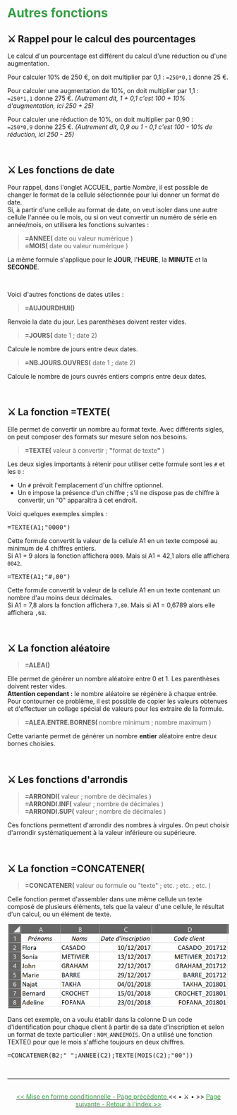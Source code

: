 <h1> <font color="#389E46"> Autres fonctions </font> </h1>

<h2>⚔️ Rappel pour le calcul des pourcentages</h2> 

<p>Le calcul d'un pourcentage est différent du calcul d'une réduction ou d'une augmentation.</p>
<p>Pour calculer 10% de 250 €, on doit multiplier par 0,1 : <code>=250*0,1</code> donne 25 €.</p>
<p>Pour calculer une augmentation de 10%, on doit multiplier par 1,1 : <br>
  <code>=250*1,1</code> donne 275 €. <i>(Autrement dit, 1 + 0,1 c'est 100 + 10% d'augmentation, ici 250 + 25) </i> </p> 
<p>Pour calculer une réduction de 10%, on doit multiplier par 0,90 : <br>
  <code>=250*0,9</code> donne 225 €. <i>(Autrement dit, 0,9 ou 1 - 0,1 c'est 100 - 10% de réduction, ici 250 - 25) </i> </p>

<br>

<h2>⚔️ Les fonctions de date </h2> 

<p>Pour rappel, dans l'onglet ACCUEIL, partie <i>Nombre</i>, il est possible de changer le format de la cellule sélectionnée pour lui donner un format de date.<br>
Si, à partir d'une cellule au format de date, on veut isoler dans une autre cellule l'année ou le mois, ou si on veut convertir un numéro de série en année/mois, on utilisera les fonctions suivantes :</p>

<blockquote> <b>=ANNEE(</b> date ou valeur numérique ) <br>
<b>=MOIS(</b> date ou valeur numérique ) </blockquote>

La même formule s'applique pour le <b>JOUR</b>, l'<b>HEURE</b>, la <b>MINUTE</b> et la <b>SECONDE</b>.

<br>

<p>Voici d'autres fonctions de dates utiles :</p>

<blockquote> <b>=AUJOURDHUI()</b> </blockquote>
<p>Renvoie la date du jour. Les parenthèses doivent rester vides.</p>
<blockquote> <b>=JOURS(</b> date 1 ; date 2) </blockquote>
<p>Calcule le nombre de jours entre deux dates.</p>
<blockquote> <b>=NB.JOURS.OUVRES(</b> date 1 ; date 2) </blockquote>
<p>Calcule le nombre de jours ouvrés entiers compris entre deux dates.</p>

<br>

<h2>⚔️ La fonction =TEXTE( </h2> 

<p>Elle permet de convertir un nombre au format texte. Avec différents sigles, on peut composer des formats sur mesure selon nos besoins. </p>
<blockquote> <b>=TEXTE(</b> valeur à convertir ; <b>"</b>format de texte<b>"</b> ) </blockquote>

<p>Les deux sigles importants à rétenir pour utiliser cette formule sont les <code>#</code> et les <code>0</code> : </p>
<ul>
  <li> Un <code>#</code> prévoit l'emplacement d'un chiffre optionnel. </li>
  <li> Un <code>0</code> impose la présence d'un chiffre ; s'il ne dispose pas de chiffre à convertir, un "0" apparaîtra à cet endroit. </li>
</ul>

<p>Voici quelques exemples simples : </p>

<pre>=TEXTE(A1;"0000")</pre>
<p>Cette formule convertit la valeur de la cellule A1 en un texte composé au minimum de 4 chiffres entiers. <br>
Si A1 = 9 alors la fonction affichera <code>0009</code>. Mais si A1 = 42,1 alors elle affichera <code>0042</code>.</p>
<pre>=TEXTE(A1;"#,00")</pre>
<p>Cette formule convertit la valeur de la cellule A1 en un texte contenant un nombre d'au moins deux décimales. <br>
Si A1 = 7,8 alors la fonction affichera <code>7,80</code>. Mais si A1 = 0,6789 alors elle affichera <code>,68</code>.</p>

<br>

<h2>⚔️ La fonction aléatoire </h2> 

<blockquote> <b>=ALEA() </b> </blockquote>
<p>Elle permet de générer un nombre aléatoire entre 0 et 1. Les parenthèses doivent rester vides. <br>
<b>Attention cependant :</b> le nombre aléatoire se régénère à chaque entrée. Pour contourner ce problème, il est possible de copier les valeurs obtenues et d'effectuer un collage spécial de valeurs pour les extraire de la formule.</p>
<blockquote> <b>=ALEA.ENTRE.BORNES( </b> nombre minimum ; nombre maximum )</blockquote>
<p>Cette variante permet de générer un nombre <b>entier</b> aléatoire entre deux bornes choisies.</p>

<br>

<h2>⚔️ Les fonctions d'arrondis </h2>

<blockquote> <b>=ARRONDI(</b> valeur ; nombre de décimales ) <br>
<b>=ARRONDI.INF(</b> valeur ; nombre de décimales ) <br>
<b>=ARRONDI.SUP(</b> valeur ; nombre de décimales ) <br> </blockquote>

<p>Ces fonctions permettent d'arrondir des nombres à virgules. On peut choisir d'arrondir systématiquement à la valeur inférieure ou supérieure.</p>

<br>

<h2>⚔️ La fonction =CONCATENER( </h2>

<blockquote> <b>=CONCATENER(</b> valeur ou formule ou "texte" ; etc. ; etc. ; etc. ) </blockquote>

<p>Celle fonction permet d'assembler dans une même cellule un texte composé de plusieurs éléments, tels que la valeur d'une cellule, le résultat d'un calcul, ou un élément de texte.</p>

<center> <img width=500 src="images/concat.JPG" alt="Exemple 1" /> </center>
<p>Dans cet exemple, on a voulu établir dans la colonne D un code d'identification pour chaque client à partir de sa date d'inscription et selon un format de texte particulier : <code>NOM_ANNEEMOIS</code>. On a utilisé une fonction TEXTE() pour que le mois s'affiche toujours en deux chiffres.</p>
<pre>=CONCATENER(B2;"_";ANNEE(C2);TEXTE(MOIS(C2);"00"))</pre>

<br>
<hr/>
<br>

<center>  <a href="mise-en-forme-conditionnelle" target="_self" title="Mise en forme conditionnelle"> <font color="#389E46"> << Mise en forme conditionnelle - Page précédente </font> </a> << • ⚔️ • >> 
  <a href="index" target="_self" title="Index"> <font color="#389E46"> Page suivante - Retour à l'index >> </font> </a> </center>
